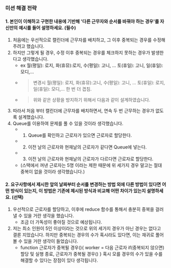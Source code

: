 ### 미션 해결 전략

#### 1. 본인이 이해하고 구현한 내용에 기반해 '다른 근무자와 순서를 바꿔야 하는 경우'를 자신만의 예시를 들어 설명하세요. (필수)

1. 처음에는 우선적으로 캘린더에 근무자를 배치하고, 그 이후 중복되는 경우를 수정해주려고 했습니다.
2. 하지만 그렇게 될 경우, 수정 이후 중복되는 경우를 체크하지 못하는 경우가 발생한다고 생각했습니다.
   - ex 월(평일): 로지, 화(휴뮤):로지, 수(평일): 고니, ... 토(휴일): 고니, 일(휴일): 모디,...
   - > 변경시 월(평일): 로지, 화(휴뮤):고니, 수(평일): 고니, ... 토(휴일): 로지, 일(휴일): 모디,... 한 번 더 겹침.
   - > 위와 같은 상황을 방지하기 위해서 다음과 같이 설계하였습니다.
3. 따라서 처음 부터 캘린더에 근무자를 배치하면서, 연속 두 번 근무하는 경우가 없도록 설계했습니다.
4. Queue를 이용하여 문제를 풀 수 있을 것이라 생각했습니다.
   - 1. Queue를 확인하고 근로자가 있으면 근로자로 할당한다.
   - 2. 이전 날의 근로자와 현재날의 근로자가 같다면 Queue에 넣는다.
   - 3. 이전 날의 근로자와 현재날의 근로자가 다르다면 근로자로 할당한다.
   - (스택에서 꺼낸 근로자는 5명 이라는 제한 때문에 위 세가지 경우 말고는 절대 중복이 없을 것이라 생각했습니다.)

#### 2. 요구사항에서 제시한 앞의 날짜부터 순서를 변경하는 방법 외에 다른 방법이 있다면 어떤 방식이 있는지, 이 방법은 기존에 제시된 방식과 비교해 어떤 차이가 있는지 설명하세요. (선택)

1. 우선적으로 근로자를 할당하고, 이후에 reduce 함수를 통해서 충분히 중복을 걸러낼 수 있을 거란 생각을 했습니다.
   - 조금 더 가독성이 좋아질 것으로 예상됩니다.
2. 저는 최소 인원이 5인 이상이라는 것으로 위의 세가지 경우가 아닌 경우는 없다고 결론 지었습니다. 하지만 중복되는 경우의 수가 혹시라도 있다면, 이는 재귀로 풀어볼 수 있을 거란 생각이 들었습니다.
   - function 근로자가 중복될 경우(){
     worker = 다음 근로자
     if(중복되지 않으면) 할당 및 실행 종료,
     근로자가 중복될 경우()
     }
     혹시 모를 경우의 수가 있을 수를 해결할 수 있다는 장점이 있다 생각됩니다.
